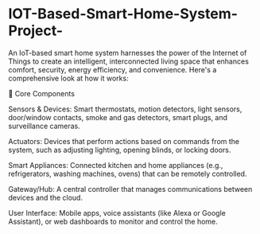 # IOT-Based-Smart-Home-System-Project-

An IoT-based smart home system harnesses the power of the Internet of Things to create an intelligent, interconnected living space that enhances comfort, security, energy efficiency, and convenience. Here's a comprehensive look at how it works:

🔧 Core Components

Sensors & Devices: Smart thermostats, motion detectors, light sensors, door/window contacts, smoke and gas detectors, smart plugs, and surveillance cameras.

Actuators: Devices that perform actions based on commands from the system, such as adjusting lighting, opening blinds, or locking doors.

Smart Appliances: Connected kitchen and home appliances (e.g., refrigerators, washing machines, ovens) that can be remotely controlled.

Gateway/Hub: A central controller that manages communications between devices and the cloud.

User Interface: Mobile apps, voice assistants (like Alexa or Google Assistant), or web dashboards to monitor and control the home.

